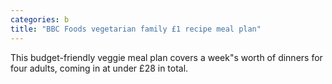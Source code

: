 ```yaml
---
categories: b
title: "BBC Foods vegetarian family £1 recipe meal plan"
---
```

This budget-friendly veggie meal plan covers a week"s worth of dinners for four adults, coming in at under £28 in total.